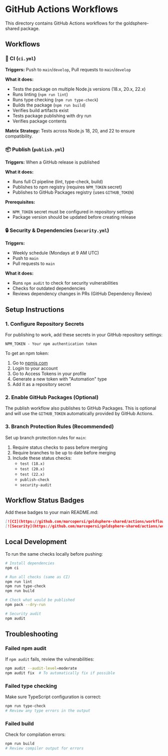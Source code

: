 # GitHub Actions Workflows

This directory contains GitHub Actions workflows for the goldsphere-shared package.

## Workflows

### 🔨 CI (`ci.yml`)
**Triggers:** Push to `main`/`develop`, Pull requests to `main`/`develop`

**What it does:**
- Tests the package on multiple Node.js versions (18.x, 20.x, 22.x)
- Runs linting (`npm run lint`)
- Runs type checking (`npm run type-check`) 
- Builds the package (`npm run build`)
- Verifies build artifacts exist
- Tests package publishing with dry run
- Verifies package contents

**Matrix Strategy:** Tests across Node.js 18, 20, and 22 to ensure compatibility.

### 📦 Publish (`publish.yml`)
**Triggers:** When a GitHub release is published

**What it does:**
- Runs full CI pipeline (lint, type-check, build)
- Publishes to npm registry (requires `NPM_TOKEN` secret)
- Publishes to GitHub Packages registry (uses `GITHUB_TOKEN`)

**Prerequisites:**
- `NPM_TOKEN` secret must be configured in repository settings
- Package version should be updated before creating release

### 🔒 Security & Dependencies (`security.yml`)
**Triggers:** 
- Weekly schedule (Mondays at 9 AM UTC)
- Push to `main`
- Pull requests to `main`

**What it does:**
- Runs `npm audit` to check for security vulnerabilities
- Checks for outdated dependencies
- Reviews dependency changes in PRs (GitHub Dependency Review)

## Setup Instructions

### 1. Configure Repository Secrets

For publishing to work, add these secrets in your GitHub repository settings:

```
NPM_TOKEN - Your npm authentication token
```

To get an npm token:
1. Go to [npmjs.com](https://www.npmjs.com/)
2. Login to your account
3. Go to Access Tokens in your profile
4. Generate a new token with "Automation" type
5. Add it as a repository secret

### 2. Enable GitHub Packages (Optional)

The publish workflow also publishes to GitHub Packages. This is optional and will use the `GITHUB_TOKEN` automatically provided by GitHub Actions.

### 3. Branch Protection Rules (Recommended)

Set up branch protection rules for `main`:
1. Require status checks to pass before merging
2. Require branches to be up to date before merging
3. Include these status checks:
   - `test (18.x)`
   - `test (20.x)` 
   - `test (22.x)`
   - `publish-check`
   - `security-audit`

## Workflow Status Badges

Add these badges to your main README.md:

```markdown
[![CI](https://github.com/marcopersi/goldsphere-shared/actions/workflows/ci.yml/badge.svg)](https://github.com/marcopersi/goldsphere-shared/actions/workflows/ci.yml)
[![Security](https://github.com/marcopersi/goldsphere-shared/actions/workflows/security.yml/badge.svg)](https://github.com/marcopersi/goldsphere-shared/actions/workflows/security.yml)
```

## Local Development

To run the same checks locally before pushing:

```bash
# Install dependencies
npm ci

# Run all checks (same as CI)
npm run lint
npm run type-check  
npm run build

# Check what would be published
npm pack --dry-run

# Security audit
npm audit
```

## Troubleshooting

### Failed npm audit
If `npm audit` fails, review the vulnerabilities:
```bash
npm audit --audit-level=moderate
npm audit fix  # To automatically fix if possible
```

### Failed type checking
Make sure TypeScript configuration is correct:
```bash
npm run type-check
# Review any type errors in the output
```

### Failed build
Check for compilation errors:
```bash
npm run build
# Review compiler output for errors
```
